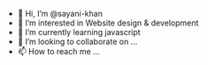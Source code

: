 - 👋 Hi, I’m @sayani-khan
- 👀 I’m interested in Website design & development
- 🌱 I’m currently learning javascript
- 💞️ I’m looking to collaborate on ...
- 📫 How to reach me ...

<!---
sayani-khan/sayani-khan is a ✨ special ✨ repository because its `README.md` (this file) appears on your GitHub profile.
You can click the Preview link to take a look at your changes.
--->
